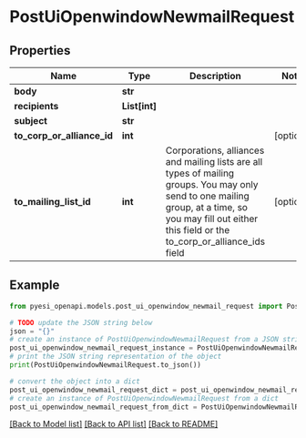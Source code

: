 # PostUiOpenwindowNewmailRequest


## Properties

Name | Type | Description | Notes
------------ | ------------- | ------------- | -------------
**body** | **str** |  | 
**recipients** | **List[int]** |  | 
**subject** | **str** |  | 
**to_corp_or_alliance_id** | **int** |  | [optional] 
**to_mailing_list_id** | **int** | Corporations, alliances and mailing lists are all types of mailing groups. You may only send to one mailing group, at a time, so you may fill out either this field or the to_corp_or_alliance_ids field | [optional] 

## Example

```python
from pyesi_openapi.models.post_ui_openwindow_newmail_request import PostUiOpenwindowNewmailRequest

# TODO update the JSON string below
json = "{}"
# create an instance of PostUiOpenwindowNewmailRequest from a JSON string
post_ui_openwindow_newmail_request_instance = PostUiOpenwindowNewmailRequest.from_json(json)
# print the JSON string representation of the object
print(PostUiOpenwindowNewmailRequest.to_json())

# convert the object into a dict
post_ui_openwindow_newmail_request_dict = post_ui_openwindow_newmail_request_instance.to_dict()
# create an instance of PostUiOpenwindowNewmailRequest from a dict
post_ui_openwindow_newmail_request_from_dict = PostUiOpenwindowNewmailRequest.from_dict(post_ui_openwindow_newmail_request_dict)
```
[[Back to Model list]](../README.md#documentation-for-models) [[Back to API list]](../README.md#documentation-for-api-endpoints) [[Back to README]](../README.md)


